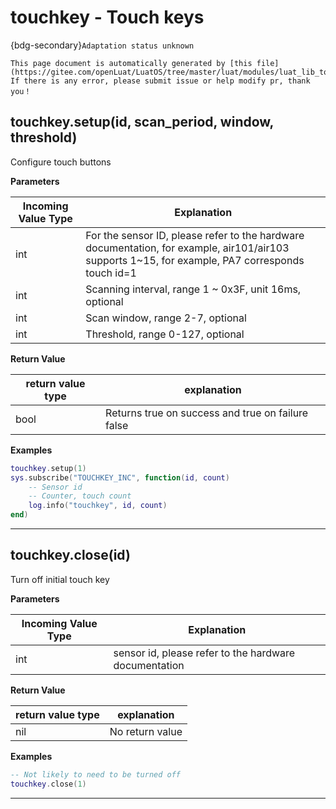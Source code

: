 # touchkey - Touch keys

{bdg-secondary}`Adaptation status unknown`

```{note}
This page document is automatically generated by [this file](https://gitee.com/openLuat/LuatOS/tree/master/luat/modules/luat_lib_touchkey.c). If there is any error, please submit issue or help modify pr, thank you！
```


## touchkey.setup(id, scan_period, window, threshold)



Configure touch buttons

**Parameters**

|Incoming Value Type | Explanation|
|-|-|
|int|For the sensor ID, please refer to the hardware documentation, for example, air101/air103 supports 1~15, for example, PA7 corresponds touch id=1|
|int|Scanning interval, range 1 ~ 0x3F, unit 16ms, optional|
|int|Scan window, range 2-7, optional|
|int|Threshold, range 0-127, optional|

**Return Value**

|return value type | explanation|
|-|-|
|bool|Returns true on success and true on failure false|

**Examples**

```lua
touchkey.setup(1)
sys.subscribe("TOUCHKEY_INC", function(id, count)
    -- Sensor id
    -- Counter, touch count
    log.info("touchkey", id, count)
end)

```

---

## touchkey.close(id)



Turn off initial touch key

**Parameters**

|Incoming Value Type | Explanation|
|-|-|
|int|sensor id, please refer to the hardware documentation|

**Return Value**

|return value type | explanation|
|-|-|
|nil|No return value|

**Examples**

```lua
-- Not likely to need to be turned off
touchkey.close(1)

```

---

